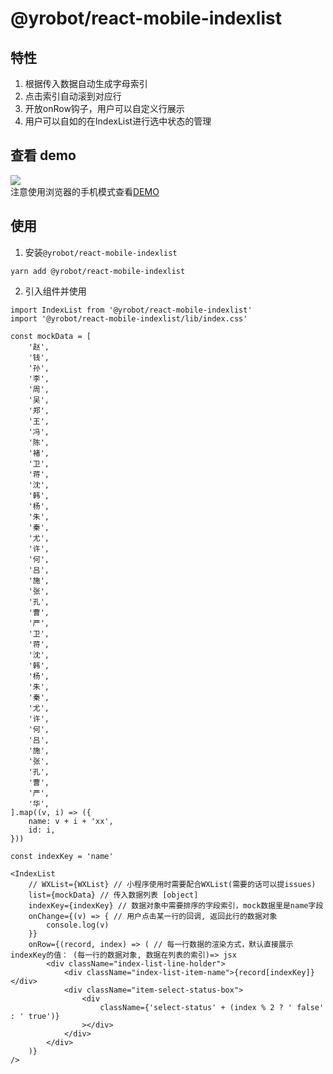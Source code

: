 # @yrobot/react-mobile-indexlist

## 特性

1. 根据传入数据自动生成字母索引
2. 点击索引自动滚到对应行
3. 开放onRow钩子，用户可以自定义行展示
4. 用户可以自如的在IndexList进行选中状态的管理

## 查看 demo

![](https://tva1.sinaimg.cn/large/007S8ZIlly1gfvc9ngkrqg30cg0qo1kf.gif)  
注意使用浏览器的手机模式查看[DEMO](https://yrobot.github.io/react-mobile-indexList/demo/dist/index.html)

## 使用

1. 安装`@yrobot/react-mobile-indexlist`

```
yarn add @yrobot/react-mobile-indexlist
```

2. 引入组件并使用

```
import IndexList from '@yrobot/react-mobile-indexlist'
import '@yrobot/react-mobile-indexlist/lib/index.css'

const mockData = [
	'赵',
	'钱',
	'孙',
	'李',
	'周',
	'吴',
	'郑',
	'王',
	'冯',
	'陈',
	'褚',
	'卫',
	'蒋',
	'沈',
	'韩',
	'杨',
	'朱',
	'秦',
	'尤',
	'许',
	'何',
	'吕',
	'施',
	'张',
	'孔',
	'曹',
	'严',
	'卫',
	'蒋',
	'沈',
	'韩',
	'杨',
	'朱',
	'秦',
	'尤',
	'许',
	'何',
	'吕',
	'施',
	'张',
	'孔',
	'曹',
	'严',
	'华',
].map((v, i) => ({
	name: v + i + 'xx',
	id: i,
}))

const indexKey = 'name'

<IndexList
	// WXList={WXList} // 小程序使用时需要配合WXList(需要的话可以提issues)
	list={mockData} // 传入数据列表 [object]
	indexKey={indexKey} // 数据对象中需要排序的字段索引，mock数据里是name字段
	onChange={(v) => { // 用户点击某一行的回调, 返回此行的数据对象
		console.log(v)
	}}
	onRow={(record, index) => ( // 每一行数据的渲染方式，默认直接展示indexKey的值： (每一行的数据对象, 数据在列表的索引)=> jsx
		<div className="index-list-line-holder">
			<div className="index-list-item-name">{record[indexKey]}</div>
			<div className="item-select-status-box">
				<div
					className={'select-status' + (index % 2 ? ' false' : ' true')}
				></div>
			</div>
		</div>
	)}
/>

```

